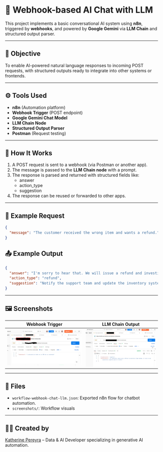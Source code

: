 
# 🤖 Webhook-based AI Chat with LLM

This project implements a basic conversational AI system using **n8n**, triggered by **webhooks**, and powered by **Google Gemini** via **LLM Chain** and structured output parser.

---

## 📌 Objective

To enable AI-powered natural language responses to incoming POST requests, with structured outputs ready to integrate into other systems or frontends.

---

## ⚙️ Tools Used

- **n8n** (Automation platform)
- **Webhook Trigger** (POST endpoint)
- **Google Gemini Chat Model**
- **LLM Chain Node**
- **Structured Output Parser**
- **Postman** (Request testing)

---

## 🚀 How It Works

1. A POST request is sent to a webhook (via Postman or another app).
2. The message is passed to the **LLM Chain node** with a prompt.
3. The response is parsed and returned with structured fields like:
   - answer
   - action_type
   - suggestion
4. The response can be reused or forwarded to other apps.

---

## 🧪 Example Request

```json
{
  "message": "The customer received the wrong item and wants a refund."
}
```

## 📤 Example Output

```json
{
  "answer": "I'm sorry to hear that. We will issue a refund and investigate.",
  "action_type": "refund",
  "suggestion": "Notify the support team and update the inventory system."
}
```

---

## 🖼️ Screenshots

| Webhook Trigger | LLM Chain Output |
|-----------------|------------------|
| ![](screenshots/webhook_trigger.png) | ![](screenshots/llm_chain_response.png) |

---

## 📂 Files

- `workflow-webhook-chat-llm.json`: Exported n8n flow for chatbot automation.
- `screenshots/`: Workflow visuals



---

## 👩‍💻 Created by

[Katherine Pereyra](https://github.com/katherinepereyra) – Data & AI Developer specializing in generative AI automation.
